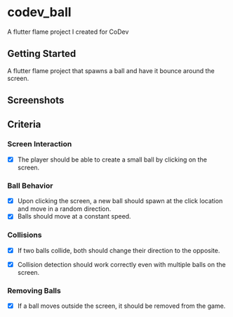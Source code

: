 # codev_ball

A flutter flame project I created for CoDev

## Getting Started

A flutter flame project that spawns a ball and have it bounce around the screen.

## Screenshots

## Criteria

### Screen Interaction

- [x] The player should be able to create a small ball by clicking on the screen.

### Ball Behavior

- [x] Upon clicking the screen, a new ball should spawn at the click location and
move in a random direction.
- [x] Balls should move at a constant speed.

### Collisions

- [x] If two balls collide, both should change their direction to the opposite.

- [x] Collision detection should work correctly even with multiple balls on the
screen.

### Removing Balls

- [x] If a ball moves outside the screen, it should be removed from the game.
